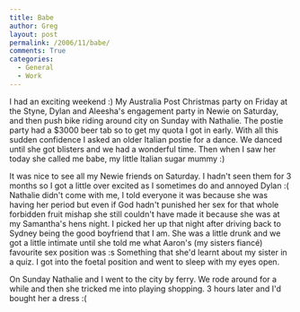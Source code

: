 ```yaml
---
title: Babe
author: Greg
layout: post
permalink: /2006/11/babe/
comments: True
categories:
  - General
  - Work
---
```

I had an exciting weekend :) My Australia Post Christmas party on Friday at the Styne, Dylan and Aleesha's engagement party in Newie on Saturday, and then push bike riding around city on Sunday with Nathalie. The postie party had a $3000 beer tab so to get my quota I got in early. With all this sudden confidence I asked an older Italian postie for a dance. We danced until she got blisters and we had a wonderful time. Then when I saw her today she called me babe, my little Italian sugar mummy :)

It was nice to see all my Newie friends on Saturday. I hadn't seen them for 3 months so I got a little over excited as I sometimes do and annoyed Dylan :( Nathalie didn't come with me, I told everyone it was because she was having her period but even if God hadn't punished her sex for that whole forbidden fruit mishap she still couldn't have made it because she was at my Samantha's hens night. I picked her up that night after driving back to Sydney being the good boyfriend that I am. She was a little drunk and we got a little intimate until she told me what Aaron's (my sisters fiancé) favourite sex position was :s Something that she'd learnt about my sister in a quiz. I got into the foetal position and went to sleep with my eyes open.

On Sunday Nathalie and I went to the city by ferry. We rode around for a while and then she tricked me into playing shopping. 3 hours later and I'd bought her a dress :(